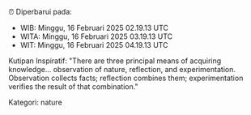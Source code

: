 ⏰ Diperbarui pada:
- WIB: Minggu, 16 Februari 2025 02.19.13 UTC
- WITA: Minggu, 16 Februari 2025 03.19.13 UTC
- WIT: Minggu, 16 Februari 2025 04.19.13 UTC

Kutipan Inspiratif:
"There are three principal means of acquiring knowledge... observation of nature, reflection, and experimentation. Observation collects facts; reflection combines them; experimentation verifies the result of that combination."


Kategori: nature

